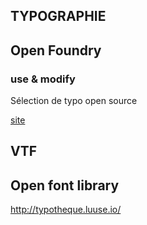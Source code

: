 ## TYPOGRAPHIE

## Open Foundry

### use & modify
Sélection de typo open source

[site](https://usemodify.com)

## VTF

## Open font library

http://typotheque.luuse.io/
